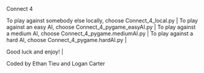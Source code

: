 Connect 4

To play against somebody else locally, choose Connect_4_local.py |
To play against an easy AI, choose Connect_4_pygame_easyAI.py |
To play against a medium AI, choose Connect_4_pygame.mediumAI.py |
To play against a hard AI, choose Connect_4_pygame.hardAI.py |

Good luck and enjoy! |

Coded by Ethan Tieu and Logan Carter
